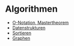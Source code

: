 # Algorithmen

* [O-Notation, Mastertheorem](/algorithmen/o_notation_mastertheorem.md)
* [Datenstrukturen](/algorithmen/datenstrukturen.md)
* [Sortieren](/algorithmen/sortieren.md)
* [Graphen](/algorithmen/graphen.md)
